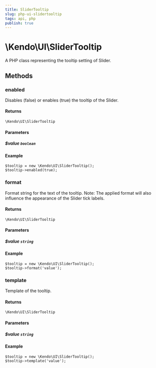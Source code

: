 ```yaml
---
title: SliderTooltip
slug: php-ui-slidertooltip
tags: api, php
publish: true
---
```


# \Kendo\UI\SliderTooltip

A PHP class representing the tooltip setting of Slider.


## Methods

### enabled
Disables (false) or enables (true) the tooltip of
the Slider.

#### Returns
`\Kendo\UI\SliderTooltip`

#### Parameters

##### $value `boolean`



#### Example 
    $tooltip = new \Kendo\UI\SliderTooltip();
    $tooltip->enabled(true);

### format
Format string for the text of the tooltip. Note: The applied
format will also influence the appearance of the Slider
tick labels.

#### Returns
`\Kendo\UI\SliderTooltip`

#### Parameters

##### $value `string`



#### Example 
    $tooltip = new \Kendo\UI\SliderTooltip();
    $tooltip->format('value');

### template
Template of the tooltip.

#### Returns
`\Kendo\UI\SliderTooltip`

#### Parameters

##### $value `string`



#### Example 
    $tooltip = new \Kendo\UI\SliderTooltip();
    $tooltip->template('value');

